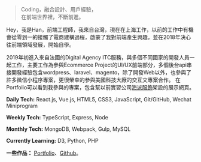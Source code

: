 > Coding，融合設計、用戶經驗，  
> 在前端世界裡，不斷前進。

Hey，我是Han，前端工程師，我來自台灣，現在在上海工作，以前的工作中有機會從零到一的接觸了電商建構過程，啟蒙了我對前端產生興趣，並在2018年決心往前端領域發展，開始自學。

2019年初進入來自法國的Digital Agency ITC服務，與多個不同國家的開發人員一起工作，主要工作為參與Ecommerce Project的UI/UX前端部分，多個後台api串接開發經驗包含wordpress、laravel、magento，除了開發Web以外，也參與了許多微信小程序專案，更很榮幸的參與美國科技大廠的交互文專案合作。
在Portfolio可以看到我參與的專案，包含幫以前實習公司[海派服飾](https://obscure-crag-68272.herokuapp.com/)架設的展示網頁。

**Daily Tech:** React.js, Vue.js, HTML5, CSS3, JavaScript, Git/GitHub, Wechat Miniprogram

**Weekly Tech:** TypeScript, Express, Node

**Monthly Tech:** MongoDB, Webpack, Gulp, MySQL

**Currently Learning:** D3, Python, PHP


**一些作品：**
[Portfolio](/portfolio)、[Github](http://github.com/elinyuhanwu)。 

